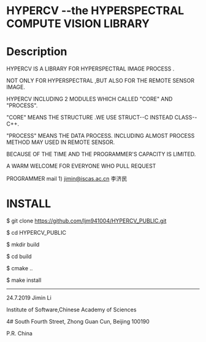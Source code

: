 # HYPERCV --the HYPERSPECTRAL COMPUTE VISION LIBRARY

# Description

HYPERCV IS A LIBRARY FOR HYPERSPECTRAL IMAGE PROCESS .

NOT ONLY FOR HYPERSPECTRAL ,BUT ALSO FOR THE REMOTE SENSOR IMAGE.

HYPERCV INCLUDING 2 MODULES WHICH CALLED "CORE" AND "PROCESS".

"CORE" MEANS THE STRUCTURE .WE USE STRUCT--C INSTEAD CLASS--C++.

"PROCESS" MEANS THE DATA PROCESS. INCLUDING ALMOST PROCESS METHOD MAY USED IN REMOTE SENSOR.

BECAUSE OF THE TIME AND THE PROGRAMMER'S CAPACITY IS LIMITED. 

A WARM WELCOME FOR EVERYONE WHO PULL REQUEST

PROGRAMMER mail 1) jimin@iscas.ac.cn 李济民

# INSTALL

$ git clone https://github.com/ljm941004/HYPERCV_PUBLIC.git

$ cd HYPERCV_PUBLIC

$ mkdir build

$ cd build

$ cmake ..

$ make install

__________________________________________________________________________

24.7.2019 Jimin Li

Institute of Software,Chinese Academy of Sciences 

4# South Fourth Street, Zhong Guan Cun, Beijing 100190

P.R. China
